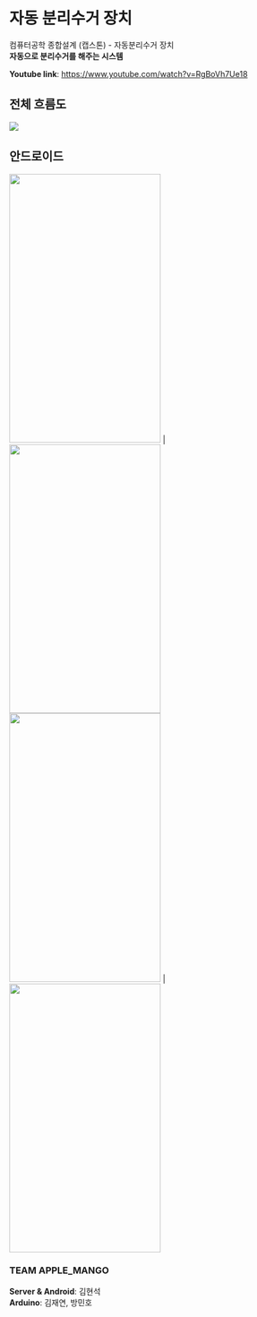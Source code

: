 # 자동 분리수거 장치
컴퓨터공학 종합설계 (캡스톤) - 자동분리수거 장치  
**자동으로 분리수거를 해주는 시스템**

**Youtube link**: https://www.youtube.com/watch?v=RgBoVh7Ue18

## 전체 흐름도   
<img src="https://user-images.githubusercontent.com/53139890/116173977-7e194000-a748-11eb-8539-85b44c4e5cf8.png">   

## 안드로이드
<img src="https://user-images.githubusercontent.com/53139890/116339019-b0de3980-a817-11eb-8b8b-4194c81c33ed.jpg" width="270" height="480"> | <img src="https://user-images.githubusercontent.com/53139890/116339027-b5a2ed80-a817-11eb-8ddf-23d14540a1eb.jpg" width="270" height="480">  
<img src="https://user-images.githubusercontent.com/53139890/116339730-ecc5ce80-a818-11eb-89dc-07198a4887e3.jpg" width="270" height="480"> | <img src="https://user-images.githubusercontent.com/53139890/116339737-ee8f9200-a818-11eb-9702-7ed4f41242e6.jpg" width="270" height="480">




### TEAM APPLE_MANGO  
**Server & Android**: 김현석  
**Arduino**: 김재연, 방민호


